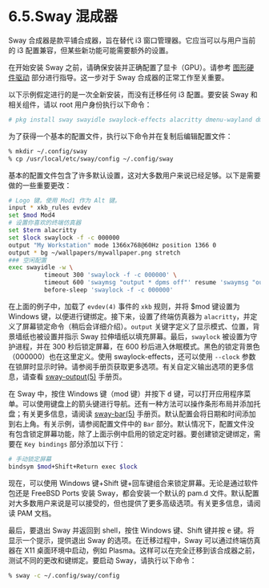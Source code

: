 # 6.5.Sway 混成器

Sway 合成器是款平铺合成器，旨在替代 i3 窗口管理器。它应当可以与用户当前的 i3 配置兼容，但某些新功能可能需要额外的设置。

在开始安装 Sway 之前，请确保安装并正确配置了显卡（GPU）。请参考 [图形硬件驱动](https://docs.freebsd.org/en/books/handbook/x11/#x-graphic-card-drivers) 部分进行指导。这一步对于 Sway 合成器的正常工作至关重要。

以下示例假定进行的是一次全新安装，而没有迁移任何 i3 配置。要安装 Sway 和相关组件，请以 root 用户身份执行以下命令：

```sh
# pkg install sway swayidle swaylock-effects alacritty dmenu-wayland dmenu
```

为了获得一个基本的配置文件，执行以下命令并在复制后编辑配置文件：

```sh
% mkdir ~/.config/sway
% cp /usr/local/etc/sway/config ~/.config/sway
```

基本的配置文件包含了许多默认设置，这对大多数用户来说已经足够。以下是需要做的一些重要更改：

```sh
# Logo 键。使用 Mod1 作为 Alt 键。
input * xkb_rules evdev
set $mod Mod4
# 设置你喜欢的终端仿真器
set $term alacritty
set $lock swaylock -f -c 000000
output "My Workstation" mode 1366x768@60Hz position 1366 0
output * bg ~/wallpapers/mywallpaper.png stretch
### 空闲配置
exec swayidle -w \
          timeout 300 'swaylock -f -c 000000' \
          timeout 600 'swaymsg "output * dpms off"' resume 'swaymsg "output * dpms on"' \
          before-sleep 'swaylock -f -c 000000'
```

在上面的例子中，加载了 `evdev(4)` 事件的 `xkb` 规则，并将 \$mod 键设置为 Windows 键，以便进行键绑定。接下来，设置了终端仿真器为 `alacritty`，并定义了屏幕锁定命令（稍后会详细介绍）。`output` 关键字定义了显示模式、位置，背景墙纸也被设置并指示 Sway 拉伸墙纸以填充屏幕。最后，`swaylock` 被设置为守护进程，并在 300 秒后锁定屏幕，在 600 秒后进入休眠模式。黑色的锁定背景色（000000）也在这里定义。使用 swaylock-effects，还可以使用 `--clock` 参数在锁屏时显示时钟。请参阅手册页获取更多选项。有关自定义输出选项的更多信息，请查看 [sway-output(5)](https://man.freebsd.org/cgi/man.cgi?query=sway-output&sektion=5&format=html) 手册页。

在 Sway 中，按住 Windows 键（mod 键）并按下 <kbd>d</kbd> 键，可以打开应用程序菜单。可以使用键盘上的箭头键进行导航。还有一种方法可以操作条形布局并添加托盘；有关更多信息，请阅读 [sway-bar(5)](https://man.freebsd.org/cgi/man.cgi?query=sway-bar&sektion=5&format=html) 手册页。默认配置会将日期和时间添加到右上角。有关示例，请参阅配置文件中的 `Bar` 部分。默认情况下，配置文件没有包含锁定屏幕功能，除了上面示例中启用的锁定定时器。要创建锁定键绑定，需要在 `Key bindings` 部分添加以下行：

```sh
# 手动锁定屏幕
bindsym $mod+Shift+Return exec $lock
```

现在，可以使用 Windows 键+Shift 键+回车键组合来锁定屏幕。无论是通过软件包还是 FreeBSD Ports  安装 Sway，都会安装一个默认的 pam.d 文件。默认配置对大多数用户来说是可以接受的，但也提供了更多高级选项。有关更多信息，请阅读 PAM 文档。

最后，要退出 Sway 并返回到 shell，按住 Windows 键、Shift 键并按 <kbd>e</kbd> 键。将显示一个提示，提供退出 Sway 的选项。在迁移过程中，Sway 可以通过终端仿真器在 X11 桌面环境中启动，例如 Plasma。这样可以在完全迁移到该合成器之前，测试不同的更改和键绑定。要启动 Sway，请执行以下命令：

```sh
% sway -c ~/.config/sway/config
```
